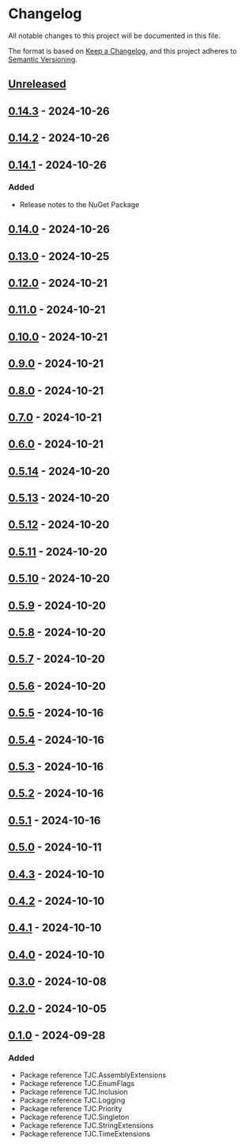 # Changelog

All notable changes to this project will be documented in this file.

The format is based on [Keep a Changelog](https://keepachangelog.com/en/1.1.0/),
and this project adheres to [Semantic Versioning](https://semver.org/spec/v2.0.0.html).

## [Unreleased]

## [0.14.3] - 2024-10-26

## [0.14.2] - 2024-10-26

## [0.14.1] - 2024-10-26

### Added

- Release notes to the NuGet Package

## [0.14.0] - 2024-10-26

## [0.13.0] - 2024-10-25

## [0.12.0] - 2024-10-21

## [0.11.0] - 2024-10-21

## [0.10.0] - 2024-10-21

## [0.9.0] - 2024-10-21

## [0.8.0] - 2024-10-21

## [0.7.0] - 2024-10-21

## [0.6.0] - 2024-10-21

## [0.5.14] - 2024-10-20

## [0.5.13] - 2024-10-20

## [0.5.12] - 2024-10-20

## [0.5.11] - 2024-10-20

## [0.5.10] - 2024-10-20

## [0.5.9] - 2024-10-20

## [0.5.8] - 2024-10-20

## [0.5.7] - 2024-10-20

## [0.5.6] - 2024-10-20

## [0.5.5] - 2024-10-16

## [0.5.4] - 2024-10-16

## [0.5.3] - 2024-10-16

## [0.5.2] - 2024-10-16

## [0.5.1] - 2024-10-16

## [0.5.0] - 2024-10-11

## [0.4.3] - 2024-10-10

## [0.4.2] - 2024-10-10

## [0.4.1] - 2024-10-10

## [0.4.0] - 2024-10-10

## [0.3.0] - 2024-10-08

## [0.2.0] - 2024-10-05

## [0.1.0] - 2024-09-28

### Added

- Package reference TJC.AssemblyExtensions
- Package reference TJC.EnumFlags
- Package reference TJC.Inclusion
- Package reference TJC.Logging
- Package reference TJC.Priority
- Package reference TJC.Singleton
- Package reference TJC.StringExtensions
- Package reference TJC.TimeExtensions

[Unreleased]: https://github.com/TJC-Tools/TJC.Collection.Core/compare/v0.14.3...HEAD

[0.14.3]: https://github.com/TJC-Tools/TJC.Collection.Core/compare/v0.14.2...v0.14.3

[0.14.2]: https://github.com/TJC-Tools/TJC.Collection.Core/compare/v0.14.1...v0.14.2

[0.14.1]: https://github.com/TJC-Tools/TJC.Collection.Core/compare/v0.14.0...v0.14.1

[0.14.0]: https://github.com/TJC-Tools/TJC.Collection.Core/compare/v0.13.0...v0.14.0

[0.13.0]: https://github.com/TJC-Tools/TJC.Collection.Core/compare/v0.12.0...v0.13.0

[0.12.0]: https://github.com/TJC-Tools/TJC.Collection.Core/compare/v0.11.0...v0.12.0

[0.11.0]: https://github.com/TJC-Tools/TJC.Collection.Core/compare/v0.10.0...v0.11.0

[0.10.0]: https://github.com/TJC-Tools/TJC.Collection.Core/compare/v0.9.0...v0.10.0

[0.9.0]: https://github.com/TJC-Tools/TJC.Collection.Core/compare/v0.8.0...v0.9.0

[0.8.0]: https://github.com/TJC-Tools/TJC.Collection.Core/compare/v0.7.0...v0.8.0

[0.7.0]: https://github.com/TJC-Tools/TJC.Collection.Core/compare/v0.6.0...v0.7.0

[0.6.0]: https://github.com/TJC-Tools/TJC.Collection.Core/compare/v0.5.14...v0.6.0

[0.5.14]: https://github.com/TJC-Tools/TJC.Collection.Core/compare/v0.5.13...v0.5.14

[0.5.13]: https://github.com/TJC-Tools/TJC.Collection.Core/compare/v0.5.12...v0.5.13

[0.5.12]: https://github.com/TJC-Tools/TJC.Collection.Core/compare/v0.5.11...v0.5.12

[0.5.11]: https://github.com/TJC-Tools/TJC.Collection.Core/compare/v0.5.10...v0.5.11

[0.5.10]: https://github.com/TJC-Tools/TJC.Collection.Core/compare/v0.5.9...v0.5.10

[0.5.9]: https://github.com/TJC-Tools/TJC.Collection.Core/compare/v0.5.8...v0.5.9

[0.5.8]: https://github.com/TJC-Tools/TJC.Collection.Core/compare/v0.5.7...v0.5.8

[0.5.7]: https://github.com/TJC-Tools/TJC.Collection.Core/compare/v0.5.6...v0.5.7

[0.5.6]: https://github.com/TJC-Tools/TJC.Collection.Core/compare/v0.5.5...v0.5.6

[0.5.5]: https://github.com/TJC-Tools/TJC.Collection.Core/compare/v0.5.4...v0.5.5

[0.5.4]: https://github.com/TJC-Tools/TJC.Collection.Core/compare/v0.5.3...v0.5.4

[0.5.3]: https://github.com/TJC-Tools/TJC.Collection.Core/compare/v0.5.2...v0.5.3

[0.5.2]: https://github.com/TJC-Tools/TJC.Collection.Core/compare/v0.5.1...v0.5.2

[0.5.1]: https://github.com/TJC-Tools/TJC.Collection.Core/compare/v0.5.0...v0.5.1

[0.5.0]: https://github.com/TJC-Tools/TJC.Collection.Core/compare/v0.4.3...v0.5.0

[0.4.3]: https://github.com/TJC-Tools/TJC.Collection.Core/compare/v0.4.2...v0.4.3

[0.4.2]: https://github.com/TJC-Tools/TJC.Collection.Core/compare/v0.4.1...v0.4.2

[0.4.1]: https://github.com/TJC-Tools/TJC.Collection.Core/compare/v0.4.0...v0.4.1

[0.4.0]: https://github.com/TJC-Tools/TJC.Collection.Core/compare/v0.3.0...v0.4.0

[0.3.0]: https://github.com/TJC-Tools/TJC.Collection.Core/compare/v0.2.0...v0.3.0

[0.2.0]: https://github.com/TJC-Tools/TJC.Collection.Core/compare/v0.1.0...v0.2.0

[0.1.0]: https://github.com/TJC-Tools/TJC.Collection.Core/releases/tag/v0.1.0
